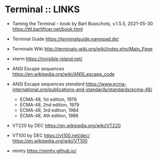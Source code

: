 # Terminal :: LINKS


* Taming the Terminal - book by Bart Busschots, v.1.5.5, 2021-05-30
https://ttt.bartificer.net/book.html

* Terminal Guide
https://terminalguide.namepad.de/

* Terminals Wiki
http://terminals-wiki.org/wiki/index.php/Main_Page

* xterm
https://invisible-island.net/

* ANSI Escape sequences
https://en.wikipedia.org/wiki/ANSI_escape_code

* ANSI Escape sequences *standard*
https://www.ecma-international.org/publications-and-standards/standards/ecma-48/
  - ECMA-48, 1st edition, 1976
  - ECMA-48, 2nd edition, 1979
  - ECMA-48, 3rd edition, 1984
  - ECMA-48, 4th edition, 1986


* VT220 by DEC
https://en.wikipedia.org/wiki/VT220

* VT100 by DEC
https://vt100.net/dec/
https://en.wikipedia.org/wiki/VT100

* mintty
https://mintty.github.io/
